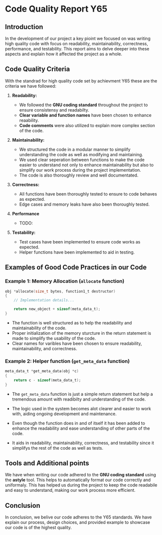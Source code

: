 # Code Quality Report Y65


<!--
####Tankar/frågor/TODO:
- code example up to date?
- ett till code example?
- prestanda
-->


## Introduction

In the development of our project a key pioint we focused on was writing high quality code with focus on readability, maintainability, correctness, performance, and testability. This report aims to delve deeper into these aspects and explain how it affected the project as a whole.

## Code Quality Criteria
With the standrad for high quality code set by achievment Y65 these are the criteria we have followed:
1. **Readability:**
   - We followed the **GNU coding standard** throughout the project to ensure consistensy and readabilty.
   - **Clear variable and function names** have been chosen to enhance reaability.
   - **Code comments** were also utilized to explain more complex section of the code.

2. **Maintainability:**
   - We structured the code in a modular manner to simplify understanding the code as well as modifying and maintaining.
   - We used clear seperation between functions to make the code easier to understand not only to enhance maintainability but also to simplify our work process during the project implementation.
   - The code is also thoroughly review and well documentated.

3. **Correctness:**
   - All functions have been thoroughly tested to ensure to code behaves as expected.
   - Edge cases and memory leaks have also been thoroughly tested.

4. **Performance**
   - TODO:

5. **Testability:**
   - Test cases have been implemented to ensure code works as expected.
   - Helper functions have been implemented to aid in testing.


## Examples of Good Code Practices in our Code

### Example 1: Memory Allocation (`allocate` function)
```c
obj *allocate(size_t bytes, function1_t destructor)
{
    // Implementation details...

    return new_object + sizeof(meta_data_t);
}
```

- The function is well structured as to help the readability and maintainability of the code.
- Proper initialization of the memory sturcture in the return statement is made to simplify the usability of the code.
- Clear names for varibles have been chosen to ensure readability, maintainability, and correctness.

### Example 2: Helper function (`get_meta_data` function)
```c
meta_data_t *get_meta_data(obj *c)
{
    return c - sizeof(meta_data_t);
}
```
- The `get_meta_data` function is just a simple return statement but help a tremendous amount with readibilty and understanding of the code. 
- The logic used in the system becomes alot clearer and easier to work with, aiding ongoing development and maintenance.

- Even though the function does in and of itself it has been added to enhance the readability and ease understanding of other parts of the code.
- It aids in readability, maintainability, correctness, and testability since it simplifys the rest of the code as well as tests.


## Tools and Additional points
We have when writing our code adhered to the **GNU coding standard** using the **astyle** tool. This helps to automatically format our code correctly and uniformaly. This has helped us during the project to keep the code readabile and easy to understand, making our work process more efficient.

## Conclusion
In conclusion, we belive our code adheres to the Y65 standards. We have explain our process, design choices, and provided example to showcase our code is of the highest quality.